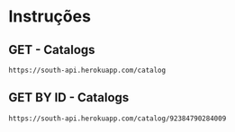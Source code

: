 # Instruções

## GET - Catalogs
````
https://south-api.herokuapp.com/catalog
````

## GET BY ID - Catalogs
````
https://south-api.herokuapp.com/catalog/92384790284009
`````


